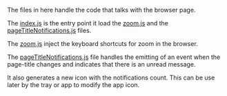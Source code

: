 The files in here handle the code that talks with the browser  page.

The [index.js](index.js) is the entry point it load the [zoom.js](zoom.js) and the [pageTitleNotifications.js](pageTitleNotifications.js) files.

The [zoom.js](zoom.js) inject the keyboard shortcuts for zoom in the browser.

The [pageTitleNotifications.js](pageTitleNotifications.js) file handles the emitting of an event when the page-title changes and indicates that there is an unread message.

It also generates a new icon with the notifications count. This can be use later by the tray or app to modify the app icon.